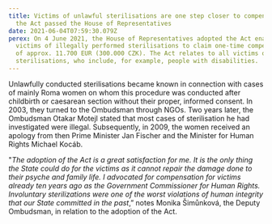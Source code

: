 ```yaml
---
title: Victims of unlawful sterilisations are one step closer to compensation,
  the Act passed the House of Representatives
date: 2021-06-04T07:59:30.079Z
perex: On 4 June 2021, the House of Representatives adopted the Act enabling
  victims of illegally performed sterilisations to claim one-time compensation
  of approx. 11.700 EUR (300.000 CZK). The Act relates to all victims of illegal
  sterilisations, who include, for example, people with disabilities.
---
```

<p>Unlawfully conducted sterilisations became known in connection with cases of mainly Roma women on whom this procedure was conducted after childbirth or caesarean section without their proper, informed consent. In 2003, they turned to the Ombudsman through NGOs. Two years later, the Ombudsman Otakar Motejl stated that most cases of sterilisation he had investigated were illegal. Subsequently, in 2009, the women received an apology from then Prime Minister Jan Fischer and the Minister for Human Rights Michael Kocáb.</p>
<p>"<em>The adoption of the Act is a great satisfaction for me. It is the only thing the State could do for the victims as it cannot repair the damage done to their psyche and family life. I advocated for compensation for victims already ten years ago as the Government Commissioner for Human Rights. Involuntary sterilizations were one of the worst violations of human integrity that our State committed in the past</em>,” notes Monika Šimůnková, the Deputy Ombudsman, in relation to the adoption of the Act.</p>
